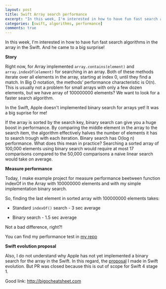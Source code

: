 ```yaml
---
layout: post
title: Swift Array search performance
excerpt: "In this week, I'm interested in how to have fun fast search algorithms in the array in the Swift. And he came to a big surprise!"
categories: [swift, algorithms, performance]
comments: true
---
```


In this week, I'm interested in how to have fun fast search algorithms in the array in the Swift. And he came to a big surprise!

<b>Story</b>

Right now, for Array implemented ```array.contains(element)``` and ```array.indexOf(element)``` for searching in an array. Both of these methods iterate over all elements in the array, starting at index 0, until they find a match. In Big O notation, the methods’ performance characteristic is O(n). This is usually not a problem for small arrays with only a few dozen elements, but we have array of 100000000 elements? We want to look for a faster search algorithm.

In the Swift, Apple doesn't implemented binary search for arrays yet! It was a big suprise for me!

If the array is sorted by the search key, binary search can give you a huge boost in performance. By comparing the middle element in the array to the search item, the algorithm effectively halves the number of elements it has to search trough with each iteration. Binary search has O(log n) performance. What does this mean in practice? Searching a sorted array of 100,000 elements using binary search would require at most 17 comparisons compared to the 50,000 comparisons a naive linear search would take on average.

<b>Measure performance</b>

Today, I make example project for measure performance beetween function indexOf in the Array with 100000000 elements and with my simple implementation binary search. 

So, finding the last element in sorted array with 100000000 elements takes:

- Standard ```indexOf()``` search - 3 sec average

- Binary search - 1.5 sec average

Not a bad difference, right?!

You can find my performance test in <a href="https://github.com/vasilenkoigor/SwiftArraySearchMeasureTest">my repo<a/>

<b>Swift evolution proposal</b>

Also, I do not understand why Apple has not yet implemented a binary search for the array in the Swift. In this regard, the <a href="https://github.com/apple/swift-evolution/pull/516">proposal<a/> I made in Swift evolution. But PR was closed because this is out of scope for Swift 4 stage 1.

Good link: http://bigocheatsheet.com
